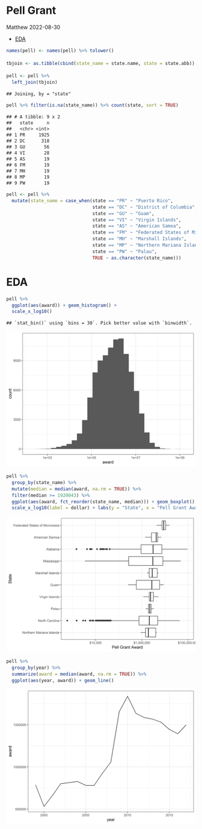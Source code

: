 Pell Grant
================
Matthew
2022-08-30

-   <a href="#eda" id="toc-eda">EDA</a>

``` r
names(pell) <- names(pell) %>% tolower()

tbjoin <- as.tibble(cbind(state_name = state.name, state = state.abb))

pell <- pell %>% 
  left_join(tbjoin)
```

    ## Joining, by = "state"

``` r
pell %>% filter(is.na(state_name)) %>% count(state, sort = TRUE)
```

    ## # A tibble: 9 x 2
    ##   state     n
    ##   <chr> <int>
    ## 1 PR     1925
    ## 2 DC      318
    ## 3 GU       56
    ## 4 VI       28
    ## 5 AS       19
    ## 6 FM       19
    ## 7 MH       19
    ## 8 MP       19
    ## 9 PW       19

``` r
pell <- pell %>% 
  mutate(state_name = case_when(state == "PR" ~ "Puerto Rico",
                                state == "DC" ~ "District of Columbia",
                                state == "GU" ~ "Guam",
                                state == "VI" ~ "Virgin Islands",
                                state == "AS" ~ "American Samoa",
                                state == "FM" ~ "Federated States of Micronesia",
                                state == "MH" ~ "Marshall Islands",
                                state == "MP" ~ "Northern Mariana Islands",
                                state == "PW" ~ "Palau",
                                TRUE ~ as.character(state_name)))
```

# EDA

``` r
pell %>% 
  ggplot(aes(award)) + geom_histogram() +
  scale_x_log10()
```

    ## `stat_bin()` using `bins = 30`. Pick better value with `binwidth`.

![](Pell-Grants_files/figure-gfm/unnamed-chunk-3-1.png)<!-- -->

``` r
pell %>% 
  group_by(state_name) %>% 
  mutate(median = median(award, na.rm = TRUE)) %>% 
  filter(median >= 1920043) %>% 
  ggplot(aes(award, fct_reorder(state_name, median))) + geom_boxplot() +
  scale_x_log10(label = dollar) + labs(y = "State", x = "Pell Grant Award")
```

![](Pell-Grants_files/figure-gfm/unnamed-chunk-3-2.png)<!-- -->

``` r
pell %>% 
  group_by(year) %>% 
  summarize(award = median(award, na.rm = TRUE)) %>% 
  ggplot(aes(year, award)) + geom_line()
```

![](Pell-Grants_files/figure-gfm/unnamed-chunk-3-3.png)<!-- -->
